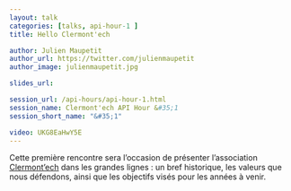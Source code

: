 ```yaml
---
layout: talk
categories: [talks, api-hour-1 ]
title: Hello Clermont'ech

author: Julien Maupetit
author_url: https://twitter.com/julienmaupetit
author_image: julienmaupetit.jpg

slides_url:

session_url: /api-hours/api-hour-1.html
session_name: Clermont'ech API Hour &#35;1
session_short_name: "&#35;1"

video: UKG8EaHwY5E
---
```


Cette première rencontre sera l’occasion de présenter l’association
[Clermont’ech](http://clermontech.org) dans les grandes lignes : un bref historique,
les valeurs que nous défendons, ainsi que les objectifs visés pour les années à venir.
